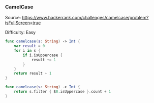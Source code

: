### CamelCase

Source: <https://www.hackerrank.com/challenges/camelcase/problem?isFullScreen=true>

Difficulty: Easy

```swift
func camelcase(s: String) -> Int {
    var result = 0
    for i in s {
        if i.isUppercase {
            result += 1
        }
    }
    return result + 1
}
```

```swift
func camelcase(s: String) -> Int {
    return s.filter { $0.isUppercase }.count + 1
}
```

